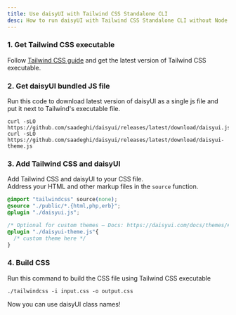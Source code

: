 ```yaml
---
title: Use daisyUI with Tailwind CSS Standalone CLI
desc: How to run daisyUI with Tailwind CSS Standalone CLI without Node.js
---
```


<script>
  import Translate from "$components/Translate.svelte"
</script>

### 1. Get Tailwind CSS executable

Follow [Tailwind CSS guide](https://tailwindcss.com/blog/standalone-cli) and get the latest version of Tailwind CSS executable.

### 2. Get daisyUI bundled JS file

Run this code to download latest version of daisyUI as a single js file and put it next to Tailwind's executable file.

```sh:Terminal
curl -sLO https://github.com/saadeghi/daisyui/releases/latest/download/daisyui.js
curl -sLO https://github.com/saadeghi/daisyui/releases/latest/download/daisyui-theme.js
```

### 3. Add Tailwind CSS and daisyUI

Add Tailwind CSS and daisyUI to your CSS file.  
Address your HTML and other markup files in the `source` function.
  
```postcss:input.css
@import "tailwindcss" source(none);
@source "./public/*.{html,php,erb}";
@plugin "./daisyui.js";

/* Optional for custom themes – Docs: https://daisyui.com/docs/themes/#how-to-add-a-new-custom-theme */
@plugin "./daisyui-theme.js"{
  /* custom theme here */
}
```

### 4. Build CSS

Run this command to build the CSS file using Tailwind CSS executable

```sh:Terminal
./tailwindcss -i input.css -o output.css
```

Now you can use daisyUI class names!
